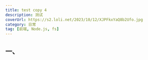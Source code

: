 ```yaml
---
title: test copy 4
description: 测试
coverUrl: https://s2.loli.net/2023/10/12/XJPFkxYaQ8b2Ufo.jpg
category: 日常
tag: [前端, Node.js, fs]
---
```


## 一、
